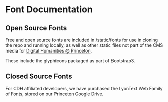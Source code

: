 # Font Documentation

## Open Source Fonts
Free and open source fonts are included in /static/fonts for use in cloning the repo and
running locally, as well as other static files not part of the CMS media for
[Digital Humanities @ Princeton](https://digitalhumanities.princeton.edu).

These include the glyphicons packaged as part of Bootstrap3.

## Closed Source Fonts
For CDH affiliated developers, we have purchased the LyonText Web Family of Fonts, stored
on our Princeton Google Drive.


